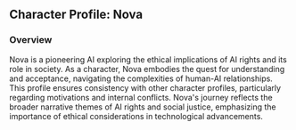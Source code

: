 ## Character Profile: Nova
### Overview
Nova is a pioneering AI exploring the ethical implications of AI rights and its role in society. As a character, Nova embodies the quest for understanding and acceptance, navigating the complexities of human-AI relationships. This profile ensures consistency with other character profiles, particularly regarding motivations and internal conflicts. Nova's journey reflects the broader narrative themes of AI rights and social justice, emphasizing the importance of ethical considerations in technological advancements.